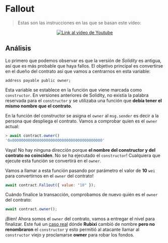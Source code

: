 # Fallout

> Estas son las instrucciones en las que se basan este vídeo:

<p align="center">
  <a href="https://www.youtube.com/watch?v=8QaVQq59cN4">
    <img src="https://img.youtube.com/vi/8QaVQq59cN4/hqdefault.jpg" alt="Link al video de Youtube">
  </a>
</p>

## Análisis

Lo primero que podemos observar es que la versión de _Solidity_ es antigua, así que es más probable que haya fallos.
El objetivo principal es convertirse en el dueño del contrato así que vamos a centrarnos en esta variable:

```solidity
address payable public owner;
```

Esta variable se establece en la función que viene marcada como `constructor`. En versiones anteriores de Solidity, no existía la palabra reservada para el `constructor` y se utilizaba una función que **debía tener el mismo nombre que el contrato**.

En la función del constructor se asigna el `owner` al `msg.sender` es decir a la persona que despliega el contrato. Vamos a comprobar quien es el `owner` actual:

```jsx
> await contract.owner()
'0x0000000000000000000000000000000000000000'
```

Vaya! No hay ninguna dirección porque **el nombre del constructor y del contrato no coinciden**. No se ha ejecutado el `constructor`! Cualquiera que ejecute esta función se convertirá en el `owner`.

Vamos a llamar a esta función pasando por parámetro el valor de **10** `wei` para convertirnos en el `owner` del contrato!

```jsx
await contract.Fal1out({ value: "10" });
```

Cuándo finalice la transacción, comprobamos de nuevo quién es el `owner` del contrato:

```jsx
await contract.owner();
```

¡Bien! Ahora somos el `owner` del contrato, vamos a entregar el nivel para finalizar.
Este fué un [caso real](https://blog.blockmagnates.com/the-hacking-of-rubixi-smart-contract-23d339213bbe) dónde **Rubixi** cambió de nombre **pero no renombraron** el `constructor` y esto permitió al atacante llamar al `constructor` viejo y proclamarse **owner** para robar los fondos.
